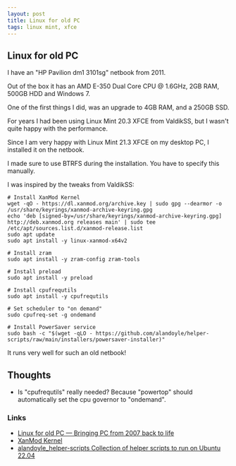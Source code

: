 ```yaml
---
layout: post
title: Linux for old PC
tags: linux mint, xfce
---
```


## Linux for old PC

I have an "HP Pavilion dm1 3101sg" netbook from 2011.

Out of the box it has an AMD E-350 Dual Core CPU @ 1.6GHz, 2GB RAM, 500GB HDD and Windows 7.

One of the first things I did, was an upgrade to 4GB RAM, and a 250GB SSD.

For years I had been using Linux Mint 20.3 XFCE from ValdikSS, but I wasn't quite happy with the performance.

Since I am very happy with Linux Mint 21.3 XFCE on my desktop PC, I installed it on the netbook.

I made sure to use BTRFS during the installation. You have to specify this manually.

I was inspired by the tweaks from ValdikSS:

```
# Install XanMod Kernel
wget -qO - https://dl.xanmod.org/archive.key | sudo gpg --dearmor -o /usr/share/keyrings/xanmod-archive-keyring.gpg
echo 'deb [signed-by=/usr/share/keyrings/xanmod-archive-keyring.gpg] http://deb.xanmod.org releases main' | sudo tee /etc/apt/sources.list.d/xanmod-release.list
sudo apt update
sudo apt install -y linux-xanmod-x64v2

# Install zram
sudo apt install -y zram-config zram-tools

# Install preload
sudo apt install -y preload

# Install cpufrequtils
sudo apt install -y cpufrequtils

# Set scheduler to "on demand"
sudo cpufreq-set -g ondemand

# Install PowerSaver service
sudo bash -c "$(wget -qLO - https://github.com/alandoyle/helper-scripts/raw/main/installers/powersaver-installer)"
```

It runs very well for such an old netbook!

## Thoughts

 - Is "cpufrequtils" really needed? Because "powertop" should automatically set the cpu governor to "ondemand".

### Links

 - [Linux for old PC — Bringing PC from 2007 back to life](https://notes.valdikss.org.ru/linux-for-old-pc-from-2007/en/)
 - [XanMod Kernel](https://xanmod.org/)
 - [alandoyle_helper-scripts Collection of helper scripts to run on Ubuntu 22.04](https://github.com/alandoyle/helper-scripts/)

